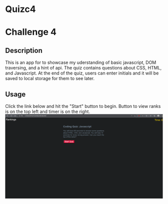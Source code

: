 # Quizc4
# Challenge 4

## Description

This is an app for to showcase my uderstanding of basic javascript, DOM traversing, and a hint of api. The quiz contains questions about CSS, HTML, and Javascript. At the end of the quiz, users can enter initials and it will be saved to local storage for them to see later.

## Usage
Click the link below and hit the "Start" button to begin. Button to view ranks is on the top left and timer is on the right.
![image](https://github.com/SirTumtums/Quizc4/blob/main/quizc4.png)